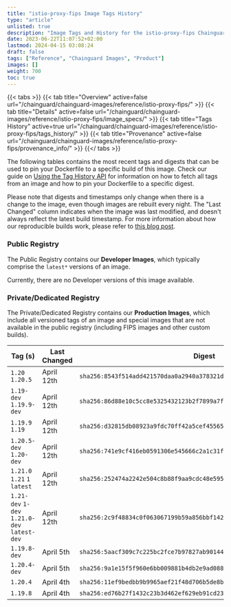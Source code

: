 ```yaml
---
title: "istio-proxy-fips Image Tags History"
type: "article"
unlisted: true
description: "Image Tags and History for the istio-proxy-fips Chainguard Image"
date: 2023-06-22T11:07:52+02:00
lastmod: 2024-04-15 03:08:24
draft: false
tags: ["Reference", "Chainguard Images", "Product"]
images: []
weight: 700
toc: true
---
```


{{< tabs >}}
{{< tab title="Overview" active=false url="/chainguard/chainguard-images/reference/istio-proxy-fips/" >}}
{{< tab title="Details" active=false url="/chainguard/chainguard-images/reference/istio-proxy-fips/image_specs/" >}}
{{< tab title="Tags History" active=true url="/chainguard/chainguard-images/reference/istio-proxy-fips/tags_history/" >}}
{{< tab title="Provenance" active=false url="/chainguard/chainguard-images/reference/istio-proxy-fips/provenance_info/" >}}
{{</ tabs >}}

The following tables contains the most recent tags and digests that can be used to pin your Dockerfile to a specific build of this image. Check our guide on [Using the Tag History API](/chainguard/chainguard-images/using-the-tag-history-api/) for information on how to fetch all tags from an image and how to pin your Dockerfile to a specific digest.

Please note that digests and timestamps only change when there is a change to the image, even though images are rebuilt every night. The "Last Changed" column indicates when the image was last modified, and doesn't always reflect the latest build timestamp. For more information about how our reproducible builds work, please refer to [this blog post](https://www.chainguard.dev/unchained/reproducing-chainguards-reproducible-image-builds).

### Public Registry
The Public Registry contains our **Developer Images**, which typically comprise the `latest*` versions of an image.

Currently, there are no Developer versions of this image available.

### Private/Dedicated Registry
The Private/Dedicated Registry contains our **Production Images**, which include all versioned tags of an image and special images that are not available in the public registry (including FIPS images and other custom builds).

| Tag (s)                                       | Last Changed | Digest                                                                    |
|-----------------------------------------------|--------------|---------------------------------------------------------------------------|
|  `1.20` `1.20.5`                              | April 12th   | `sha256:8543f514add421570daa0a2940a378321d75e7429657d77d707b8b1fad3733d4` |
|  `1.19-dev` `1.19.9-dev`                      | April 12th   | `sha256:86d88e10c5cc8e5325432123b2f7899a7f6e44900d584de5204b684de464680e` |
|  `1.19.9` `1.19`                              | April 12th   | `sha256:d32815db08923a9fdc70ff42a5cef45565c7e74620d575b2aadd6cfeb3efbb11` |
|  `1.20.5-dev` `1.20-dev`                      | April 12th   | `sha256:741e9cf416eb0591306e545666c2a1c31fe124507f189563b14c74c9f63dbca2` |
|  `1.21.0` `1.21` `1` `latest`                 | April 12th   | `sha256:252474a2242e504c8b88f9aa9cdc48e595368c5c8d27f1b1dbf875c850b647fc` |
|  `1.21-dev` `1-dev` `1.21.0-dev` `latest-dev` | April 12th   | `sha256:2c9f48834c0f063067199b59a856bbf1423150a3fffe0735a0801f4223f4d5ef` |
|  `1.19.8-dev`                                 | April 5th    | `sha256:5aacf309c7c225bc2fce7b97827ab90144b1340359c558fb68c526e2d0e03ce3` |
|  `1.20.4-dev`                                 | April 5th    | `sha256:9a1e15f5f960e6bb009881b4db2e9ad0888eb36e59a463a99f98a7650ea2749c` |
|  `1.20.4`                                     | April 4th    | `sha256:11ef9bedbb9b9965aef21f48d706b5de8bba3f6e452f7370d039ab572868ab77` |
|  `1.19.8`                                     | April 4th    | `sha256:ed76b27f1432c23b3d462ef629eb91cd230f0043f40e1d090bd66b3acf2f1e52` |

